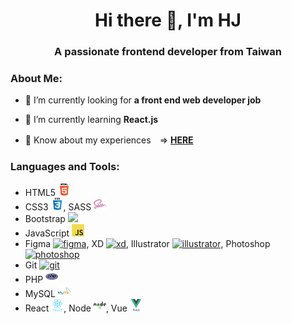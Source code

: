 <h1 align="center">Hi there 👋, I'm HJ</h1>
<h3 align="center">A passionate frontend developer from Taiwan</h3>
<!--
<p align="left"> <img src="https://komarev.com/ghpvc/?username=shinohj&label=Profile%20views&color=0e75b6&style=flat" alt="shinohj" /> </p> -->
<!--
<p align="left"> <a href="https://github.com/ryo-ma/github-profile-trophy"><img src="https://github-profile-trophy.vercel.app/?username=shinohj" alt="shinohj" /></a> </p>
-->

### About Me:
- 🔭 I’m currently looking for **a front end web developer job**

- 🌱 I’m currently learning **React.js**

- 📄 Know about my experiences　⇒ [**HERE**](https://shinohj.github.io/aboutme/)
<!-- <h3 align="left">Connect with me:</h3>
<p align="left">
</p> -->

### Languages and Tools:
- HTML5 [<img src="https://raw.githubusercontent.com/devicons/devicon/master/icons/html5/html5-original-wordmark.svg" alt="html5" width="20"/>](https://www.w3.org/html/)
- CSS3 [<img src="https://raw.githubusercontent.com/devicons/devicon/master/icons/css3/css3-original-wordmark.svg" alt="css3" width="20"/>](https://www.w3schools.com/css/), SASS [<img src="https://raw.githubusercontent.com/devicons/devicon/master/icons/sass/sass-original.svg" alt="sass" width="20"/>](https://sass-lang.com)
- Bootstrap [<img src="https://getbootstrap.com/docs/5.0/assets/brand/bootstrap-logo.svg" width="20">](https://getbootstrap.com/)
- JavaScript [<img src="https://raw.githubusercontent.com/devicons/devicon/master/icons/javascript/javascript-original.svg" alt="javascript" width="20"/>](https://developer.mozilla.org/en-US/docs/Web/JavaScript)
- Figma [<img src="https://www.vectorlogo.zone/logos/figma/figma-icon.svg" alt="figma" width="20"/>](https://www.figma.com/), XD [<img src="https://upload.wikimedia.org/wikipedia/commons/c/c2/Adobe_XD_CC_icon.svg" alt="xd" width="20"/>](https://www.adobe.com/products/xd.html), Illustrator [<img src="https://www.vectorlogo.zone/logos/adobe_illustrator/adobe_illustrator-icon.svg" alt="illustrator" width="20"/>](https://www.adobe.com/in/products/illustrator.html), Photoshop [<img src="https://upload.wikimedia.org/wikipedia/commons/thumb/a/af/Adobe_Photoshop_CC_icon.svg/1024px-Adobe_Photoshop_CC_icon.svg.png" alt="photoshop" width="20"/>](https://www.photoshop.com/en)
- Git [<img src="https://www.vectorlogo.zone/logos/git-scm/git-scm-icon.svg" alt="git" width="20"/>](https://git-scm.com/) 
- PHP [<img src="https://raw.githubusercontent.com/devicons/devicon/master/icons/php/php-original.svg" alt="php" width="20"/>](https://www.php.net)
- MySQL [<img src="https://raw.githubusercontent.com/devicons/devicon/master/icons/mysql/mysql-original-wordmark.svg" alt="mysql" width="20"/>](https://www.mysql.com/)
- React [<img src="https://raw.githubusercontent.com/devicons/devicon/master/icons/react/react-original-wordmark.svg" alt="react" width="20"/>](https://reactjs.org/), Node [<img src="https://raw.githubusercontent.com/devicons/devicon/master/icons/nodejs/nodejs-original-wordmark.svg" alt="nodejs" width="20"/>](https://nodejs.org), Vue [<img src="https://raw.githubusercontent.com/devicons/devicon/master/icons/vuejs/vuejs-original-wordmark.svg" alt="vuejs" width="20"/>](https://vuejs.org/)  
  
<!--
<p><img align="left" src="https://github-readme-stats.vercel.app/api/top-langs?username=shinohj&show_icons=true&locale=en&layout=compact" alt="shinohj" /></p>

<p>&nbsp;<img align="center" src="https://github-readme-stats.vercel.app/api?username=shinohj&show_icons=true&locale=en" alt="shinohj" /></p>

<p><img align="center" src="https://github-readme-streak-stats.herokuapp.com/?user=shinohj&" alt="shinohj" /></p>
-->

<!--
**ShinoHJ/ShinoHJ** is a ✨ _special_ ✨ repository because its `README.md` (this file) appears on your GitHub profile.

Here are some ideas to get you started:

- 🔭 I’m currently working on ...
- 🌱 I’m currently learning ...
- 👯 I’m looking to collaborate on ...
- 🤔 I’m looking for help with ...
- 💬 Ask me about ...
- 📫 How to reach me: ...
- 😄 Pronouns: ...
- ⚡ Fun fact: ...
-->
